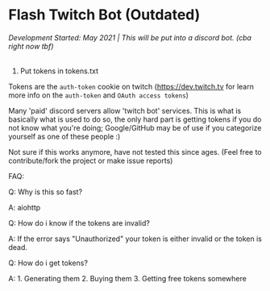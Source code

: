 # Flash Twitch Bot (Outdated)
###### Development Started: May 2021 | This will be put into a discord bot. (cba right now tbf)

1. Put tokens in tokens.txt

Tokens are the ```auth-token``` cookie on twitch (https://dev.twitch.tv for learn more info on the ```auth-token``` and ```OAuth access tokens```)

Many 'paid' discord servers allow 'twitch bot' services. This is what is basically what is used to do so, the only hard part is getting tokens if you do not know what you're doing; Google/GitHub may be of use if you categorize yourself as one of these people :)

Not sure if this works anymore, have not tested this since ages. (Feel free to contribute/fork the project or make issue reports)

FAQ:

Q: Why is this so fast?

A: aiohttp

Q: How do i know if the tokens are invalid?

A: If the error says "Unauthorized" your token is either invalid or the token is dead.

Q: How do i get tokens?

A: 1. Generating them  2. Buying them 3. Getting free tokens somewhere
